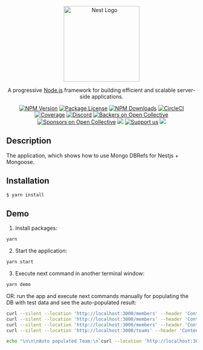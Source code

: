 <p align="center">
  <a href="http://nestjs.com/" target="blank"><img src="https://nestjs.com/img/logo-small.svg" width="200" alt="Nest Logo" /></a>
</p>

[circleci-image]: https://img.shields.io/circleci/build/github/nestjs/nest/master?token=abc123def456
[circleci-url]: https://circleci.com/gh/nestjs/nest

  <p align="center">A progressive <a href="http://nodejs.org" target="_blank">Node.js</a> framework for building efficient and scalable server-side applications.</p>
    <p align="center">
<a href="https://www.npmjs.com/~nestjscore" target="_blank"><img src="https://img.shields.io/npm/v/@nestjs/core.svg" alt="NPM Version" /></a>
<a href="https://www.npmjs.com/~nestjscore" target="_blank"><img src="https://img.shields.io/npm/l/@nestjs/core.svg" alt="Package License" /></a>
<a href="https://www.npmjs.com/~nestjscore" target="_blank"><img src="https://img.shields.io/npm/dm/@nestjs/common.svg" alt="NPM Downloads" /></a>
<a href="https://circleci.com/gh/nestjs/nest" target="_blank"><img src="https://img.shields.io/circleci/build/github/nestjs/nest/master" alt="CircleCI" /></a>
<a href="https://coveralls.io/github/nestjs/nest?branch=master" target="_blank"><img src="https://coveralls.io/repos/github/nestjs/nest/badge.svg?branch=master#9" alt="Coverage" /></a>
<a href="https://discord.gg/G7Qnnhy" target="_blank"><img src="https://img.shields.io/badge/discord-online-brightgreen.svg" alt="Discord"/></a>
<a href="https://opencollective.com/nest#backer" target="_blank"><img src="https://opencollective.com/nest/backers/badge.svg" alt="Backers on Open Collective" /></a>
<a href="https://opencollective.com/nest#sponsor" target="_blank"><img src="https://opencollective.com/nest/sponsors/badge.svg" alt="Sponsors on Open Collective" /></a>
  <a href="https://paypal.me/kamilmysliwiec" target="_blank"><img src="https://img.shields.io/badge/Donate-PayPal-ff3f59.svg"/></a>
    <a href="https://opencollective.com/nest#sponsor"  target="_blank"><img src="https://img.shields.io/badge/Support%20us-Open%20Collective-41B883.svg" alt="Support us"></a>
  <a href="https://twitter.com/nestframework" target="_blank"><img src="https://img.shields.io/twitter/follow/nestframework.svg?style=social&label=Follow"></a>
</p>
  <!--[![Backers on Open Collective](https://opencollective.com/nest/backers/badge.svg)](https://opencollective.com/nest#backer)
  [![Sponsors on Open Collective](https://opencollective.com/nest/sponsors/badge.svg)](https://opencollective.com/nest#sponsor)-->

## Description

The application, which shows how to use Mongo DBRefs for Nestjs + Mongoose.

## Installation

```bash
$ yarn install
```

## Demo

1. Install packages:

```sh
yarn
```

2. Start the application:

```sh
yarn start
```

3. Execute next command in another terminal window:

```sh
yarn demo
```

OR: run the app and execute next commands manually for populating the DB with test data and see the auto-populated result:

```sh
curl --silent --location 'http://localhost:3000/members' --header 'Content-Type: application/json' --data-raw '{"firstName":"Oksana","lastName":"Kaka","email": "ok@gmail.com"}'
curl --silent --location 'http://localhost:3000/members' --header 'Content-Type: application/json' --data-raw '{"firstName":"Semen","lastName":"Doopa","email": "sm@gmail.com"}'
curl --silent --location 'http://localhost:3000/members' --header 'Content-Type: application/json' --data-raw '{"firstName":"Vasyl","lastName":"Bibikalo","email": "vb@gmail.com"}'
curl --silent --location 'http://localhost:3000/teams' --header 'Content-Type: application/json' --data-raw '{"name": "Alco bees","description": "The very best team ever","teamLead": "vb@gmail.com","members": ["sm@gmail.com","ok@gmail.com"]}'

echo "\n\n\nAuto populated Team:\n`curl --location 'http://localhost:3000/teams' | jq`"
```
